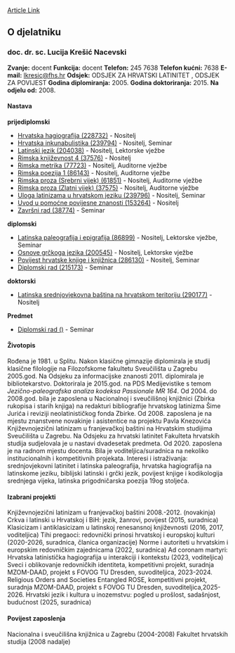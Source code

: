 [Article Link](https://www.fhs.hr/djelatnik/lucija.kresic_nacevski)

## O djelatniku
###  doc. dr. sc. Lucija Krešić Nacevski 
**Zvanje:**
docent 
**Funkcija:**
docent 
**Telefon:**
245 7638
**Telefon kućni:**
7638
**E-mail:**
[lkresic@fhs.hr](javascript:startMail\('xyrevf@pus.feu'\);)
**Odsjek:**
ODSJEK ZA HRVATSKI LATINITET , ODSJEK ZA POVIJEST 
**Godina diplomiranja:**
2005.
**Godina doktoriranja:**
2015.
**Na odjelu od:**
2008.
#### Nastava
**prijediplomski**
  * [Hrvatska hagiografija (228732)](https://www.fhs.hr/predmet/hrvhag) - Nositelj
  * [Hrvatska inkunabulistika (239794)](https://www.fhs.hr/predmet/hrvink) - Nositelj, Seminar
  * [Latinski jezik (204038)](https://www.fhs.hr/predmet/latjez_d) - Nositelj, Lektorske vježbe
  * [Rimska književnost 4 (37576)](https://www.fhs.hr/predmet/rimknj4) - Nositelj
  * [Rimska metrika (77723)](https://www.fhs.hr/predmet/rimmet) - Nositelj, Auditorne vježbe
  * [Rimska poezija 1 (86143)](https://www.fhs.hr/predmet/rimpoe1) - Nositelj, Auditorne vježbe
  * [Rimska proza (Srebrni vijek) (61851)](https://www.fhs.hr/predmet/rpsv) - Nositelj, Auditorne vježbe
  * [Rimska proza (Zlatni vijek) (37575)](https://www.fhs.hr/predmet/rpzv) - Nositelj, Auditorne vježbe
  * [Uloga latinizama u hrvatskom jeziku (239796)](https://www.fhs.hr/predmet/uluhj) - Nositelj, Seminar
  * [Uvod u pomoćne povijesne znanosti (153264)](https://www.fhs.hr/predmet/uuppz_a) - Nositelj
  * [Završni rad (38774)](https://www.fhs.hr/predmet/zavrad) - Seminar


**diplomski**
  * [Latinska paleografija i epigrafija (86899)](https://www.fhs.hr/predmet/lpe_a) - Nositelj, Lektorske vježbe, Seminar
  * [Osnove grčkoga jezika (200545)](https://www.fhs.hr/predmet/ogj_b) - Nositelj, Lektorske vježbe
  * [Povijest hrvatske knjige i knjižnica (286130)](https://www.fhs.hr/predmet/phkk) - Nositelj, Seminar
  * [Diplomski rad (215173)](https://www.fhs.hr/predmet/diprad_g) - Seminar


**doktorski**
  * [Latinska srednjovjekovna baština na hrvatskom teritoriju (290177)](https://www.fhs.hr/predmet/lsbnht) - Nositelj


**Predmet**
  * [Diplomski rad ()](https://www.fhs.hr/predmet/diprad_d) - Seminar


#### Životopis
Rođena je 1981. u Splitu. Nakon klasične gimnazije diplomirala je studij klasične filologije na Filozofskome fakultetu Sveučilišta u Zagrebu 2005.god. Na Odsjeku za informacijske znanosti 2011. diplomirala je bibliotekarstvo. Doktorirala je 2015.god. na PDS Medijevistike s temom _Jezično-paleografska analiza kodeksa Passionale MR 164_. Od 2004. do 2008.god. bila je zaposlena u Nacionalnoj i sveučilišnoj knjižnici (Zbirka rukopisa i starih knjiga) na redakturi bibliografije hrvatskog latinizma Šime Jurića i reviziji neolatinističkog fonda Zbirke. Od 2008. zaposlena je na mjestu znanstvene novakinje i asistentice na projektu Pavla Knezovića Književnojezični latinizam u franjevačkoj baštini na Hrvatskim studijima Sveučilišta u Zagrebu. Na Odsjeku za hrvatski latinitet Fakulteta hrvatskih studija sudjelovala je u nastavi dvadesetak predmeta. Od 2020. zaposlena je na radnom mjestu docenta. Bila je voditeljica/suradnica na nekoliko institucionalnih i kompetitivnih projekata. Interesi i istraživanja: srednjovjekovni latinitet i latinska paleografija, hrvatska hagiografija na latinskome jeziku, biblijski latinski i grčki jezik, povijest knjige i kodikologija srednjega vijeka, latinska prigodničarska poezija 19og stoljeća. 
#### Izabrani projekti
Književnojezični latinizam u franjevačkoj baštini 2008.-2012. (novakinja)
Crkva i latinski u Hrvatskoj i BiH: jezik, žanrovi, povijest (2015, suradnica)
Klasicizam i antiklasicizam u latinskoj renesansnoj književnosti (2016, 2017, voditeljica)
Tihi pregaoci: redovnički prinosi hrvatskoj i europskoj kulturi (2020-2026, suradnica, članica organizacije)
Norme i autoriteti u hrvatskim i europskim redovničkim zajednicama (2022, suradnica)
Ad coronam martyri: Hrvatska latinistička hagiografija u interakciji i kontekstu (2023, voditeljica)
Sveci i oblikovanje redovničkih identiteta, kompetitivni projekt, suradnja MZOM-DAAD, projekt s FOVOG TU Dresden, suvoditeljica, 2023-2024.
Religious Orders and Societies Entangled ROSE, kompetitivni projekt, suradnja MZOM-DAAD, projekt s FOVOG TU Dresden, suvoditeljica,2025-2026.
Hrvatski jezik i kultura u inozemstvu: pogled u prošlost, sadašnjost, budućnost (2025, suradnica)
#### Povijest zaposlenja
Nacionalna i sveučilišna knjižnica u Zagrebu (2004-2008)
Fakultet hrvatskih studija (2008 nadalje)
